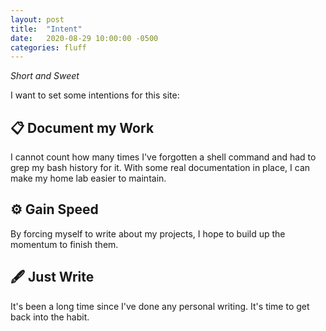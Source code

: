 ```yaml
---
layout: post
title:  "Intent"
date:   2020-08-29 10:00:00 -0500
categories: fluff
---
```

*Short and Sweet*


I want to set some intentions for this site:

## 📋 Document my Work
I cannot count how many times I've forgotten a shell command and had to grep my bash history for it. With some real documentation in place, I can make my home lab easier to maintain.

## ⚙️ Gain Speed
By forcing myself to write about my projects, I hope to build up the momentum to finish them.

## 🖋️ Just Write
It's been a long time since I've done any personal writing. It's time to get back into the habit.
